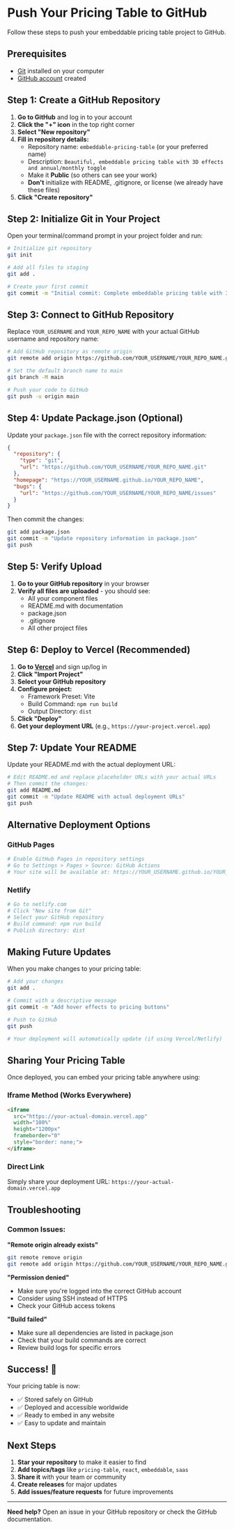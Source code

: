 # Push Your Pricing Table to GitHub

Follow these steps to push your embeddable pricing table project to GitHub.

## Prerequisites

- [Git](https://git-scm.com/downloads) installed on your computer
- [GitHub account](https://github.com/join) created

## Step 1: Create a GitHub Repository

1. **Go to GitHub** and log in to your account
2. **Click the "+" icon** in the top right corner
3. **Select "New repository"**
4. **Fill in repository details:**
   - Repository name: `embeddable-pricing-table` (or your preferred name)
   - Description: `Beautiful, embeddable pricing table with 3D effects and annual/monthly toggle`
   - Make it **Public** (so others can see your work)
   - **Don't** initialize with README, .gitignore, or license (we already have these files)
5. **Click "Create repository"**

## Step 2: Initialize Git in Your Project

Open your terminal/command prompt in your project folder and run:

```bash
# Initialize git repository
git init

# Add all files to staging
git add .

# Create your first commit
git commit -m "Initial commit: Complete embeddable pricing table with 3D effects"
```

## Step 3: Connect to GitHub Repository

Replace `YOUR_USERNAME` and `YOUR_REPO_NAME` with your actual GitHub username and repository name:

```bash
# Add GitHub repository as remote origin
git remote add origin https://github.com/YOUR_USERNAME/YOUR_REPO_NAME.git

# Set the default branch name to main
git branch -M main

# Push your code to GitHub
git push -u origin main
```

## Step 4: Update Package.json (Optional)

Update your `package.json` file with the correct repository information:

```json
{
  "repository": {
    "type": "git",
    "url": "https://github.com/YOUR_USERNAME/YOUR_REPO_NAME.git"
  },
  "homepage": "https://YOUR_USERNAME.github.io/YOUR_REPO_NAME",
  "bugs": {
    "url": "https://github.com/YOUR_USERNAME/YOUR_REPO_NAME/issues"
  }
}
```

Then commit the changes:

```bash
git add package.json
git commit -m "Update repository information in package.json"
git push
```

## Step 5: Verify Upload

1. **Go to your GitHub repository** in your browser
2. **Verify all files are uploaded** - you should see:
   - All your component files
   - README.md with documentation
   - package.json
   - .gitignore
   - All other project files

## Step 6: Deploy to Vercel (Recommended)

1. **Go to [Vercel](https://vercel.com)** and sign up/log in
2. **Click "Import Project"**
3. **Select your GitHub repository**
4. **Configure project:**
   - Framework Preset: Vite
   - Build Command: `npm run build`
   - Output Directory: `dist`
5. **Click "Deploy"**
6. **Get your deployment URL** (e.g., `https://your-project.vercel.app`)

## Step 7: Update Your README

Update your README.md with the actual deployment URL:

```bash
# Edit README.md and replace placeholder URLs with your actual URLs
# Then commit the changes:
git add README.md
git commit -m "Update README with actual deployment URLs"
git push
```

## Alternative Deployment Options

### GitHub Pages
```bash
# Enable GitHub Pages in repository settings
# Go to Settings > Pages > Source: GitHub Actions
# Your site will be available at: https://YOUR_USERNAME.github.io/YOUR_REPO_NAME
```

### Netlify
```bash
# Go to netlify.com
# Click "New site from Git"
# Select your GitHub repository
# Build command: npm run build
# Publish directory: dist
```

## Making Future Updates

When you make changes to your pricing table:

```bash
# Add your changes
git add .

# Commit with a descriptive message
git commit -m "Add hover effects to pricing buttons"

# Push to GitHub
git push

# Your deployment will automatically update (if using Vercel/Netlify)
```

## Sharing Your Pricing Table

Once deployed, you can embed your pricing table anywhere using:

### Iframe Method (Works Everywhere)
```html
<iframe 
  src="https://your-actual-domain.vercel.app" 
  width="100%" 
  height="1200px" 
  frameborder="0" 
  style="border: none;">
</iframe>
```

### Direct Link
Simply share your deployment URL: `https://your-actual-domain.vercel.app`

## Troubleshooting

### Common Issues:

**"Remote origin already exists"**
```bash
git remote remove origin
git remote add origin https://github.com/YOUR_USERNAME/YOUR_REPO_NAME.git
```

**"Permission denied"**
- Make sure you're logged into the correct GitHub account
- Consider using SSH instead of HTTPS
- Check your GitHub access tokens

**"Build failed"**
- Make sure all dependencies are listed in package.json
- Check that your build commands are correct
- Review build logs for specific errors

## Success! 🎉

Your pricing table is now:
- ✅ Stored safely on GitHub
- ✅ Deployed and accessible worldwide
- ✅ Ready to embed in any website
- ✅ Easy to update and maintain

## Next Steps

1. **Star your repository** to make it easier to find
2. **Add topics/tags** like `pricing-table`, `react`, `embeddable`, `saas`
3. **Share it** with your team or community
4. **Create releases** for major updates
5. **Add issues/feature requests** for future improvements

---

**Need help?** Open an issue in your GitHub repository or check the GitHub documentation.